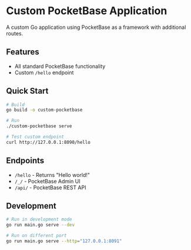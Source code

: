 # Custom PocketBase Application

A custom Go application using PocketBase as a framework with additional routes.

## Features

- All standard PocketBase functionality
- Custom `/hello` endpoint

## Quick Start

```bash
# Build
go build -o custom-pocketbase

# Run
./custom-pocketbase serve

# Test custom endpoint
curl http://127.0.0.1:8090/hello
```

## Endpoints

- `/hello` - Returns "Hello world!"
- `/_/` - PocketBase Admin UI
- `/api/` - PocketBase REST API

## Development

```bash
# Run in development mode
go run main.go serve --dev

# Run on different port
go run main.go serve --http="127.0.0.1:8091"
```